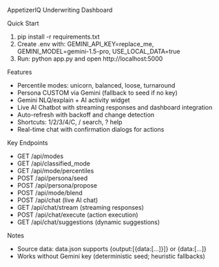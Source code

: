 AppetizerIQ Underwriting Dashboard

Quick Start

1. pip install -r requirements.txt
2. Create .env with: GEMINI_API_KEY=replace_me, GEMINI_MODEL=gemini-1.5-pro, USE_LOCAL_DATA=true
3. Run: python app.py and open http://localhost:5000

Features

- Percentile modes: unicorn, balanced, loose, turnaround
- Persona CUSTOM via Gemini (fallback to seed if no key)
- Gemini NLQ/explain + AI activity widget
- Live AI Chatbot with streaming responses and dashboard integration
- Auto-refresh with backoff and change detection
- Shortcuts: 1/2/3/4/C, / search, ? help
- Real-time chat with confirmation dialogs for actions

Key Endpoints

- GET /api/modes
- GET /api/classified_mode
- GET /api/mode/percentiles
- POST /api/persona/seed
- POST /api/persona/propose
- POST /api/mode/blend
- POST /api/chat (live AI chat)
- GET /api/chat/stream (streaming responses)
- POST /api/chat/execute (action execution)
- GET /api/chat/suggestions (dynamic suggestions)

Notes

- Source data: data.json supports {output:[{data:[...]}]} or {data:[...]}
- Works without Gemini key (deterministic seed; heuristic fallbacks)

